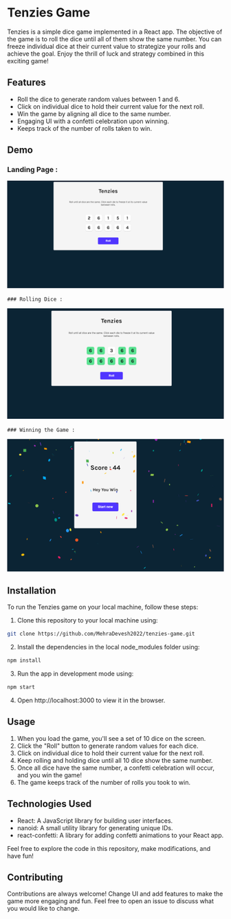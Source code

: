 # Tenzies Game

Tenzies is a simple dice game implemented in a React app. The objective of the game is to roll the dice until all of them show the same number. You can freeze individual dice at their current value to strategize your rolls and achieve the goal. Enjoy the thrill of luck and strategy combined in this exciting game!

## Features

- Roll the dice to generate random values between 1 and 6.
- Click on individual dice to hold their current value for the next roll.
- Win the game by aligning all dice to the same number.
- Engaging UI with a confetti celebration upon winning.
- Keeps track of the number of rolls taken to win.

## Demo

  ### Landing Page :

  <img src="./img/01.png" alt="Landing Page" width="800">

    ### Rolling Dice :

  <img src="./img/02.png" alt="Rolling Dice" width="800">

    ### Winning the Game :

 <img src="./img/03.png" alt="Winning the Game" width="800">

## Installation

To run the Tenzies game on your local machine, follow these steps:

1. Clone this repository to your local machine using:
 
```bash
git clone https://github.com/MehraDevesh2022/tenzies-game.git
```
 
2. Install the dependencies in the local node_modules folder using:
 
```bash
npm install
```

3. Run the app in development mode using:

```bash
npm start
```

4. Open http://localhost:3000 to view it in the browser.


## Usage

1. When you load the game, you'll see a set of 10 dice on the screen.
2. Click the "Roll" button to generate random values for each dice.
3. Click on individual dice to hold their current value for the next roll.
4. Keep rolling and holding dice until all 10 dice show the same number.
5. Once all dice have the same number, a confetti celebration will occur, and you win the game!
6. The game keeps track of the number of rolls you took to win.
## Technologies Used

- React: A JavaScript library for building user interfaces.
- nanoid: A small utility library for generating unique IDs.
- react-confetti: A library for adding confetti animations to your React app.

Feel free to explore the code in this repository, make modifications, and have fun!

## Contributing
  
Contributions are always welcome! Change UI and add features to make the game more engaging and fun. Feel free to open an issue to discuss what you would like to change.

 